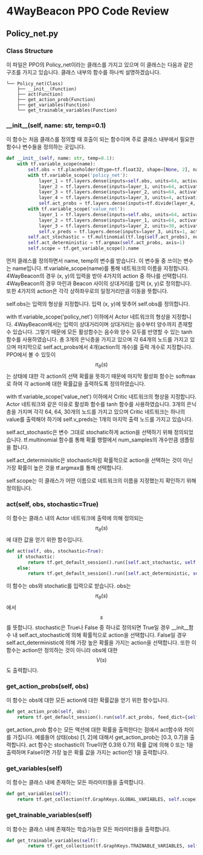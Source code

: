 # 4WayBeacon PPO Code Review

## Policy\_net.py

### Class Structure

이 파일은 PPO의 Policy\_net이라는 클래스를 가지고 있으며 이 클래스는 다음과 같은 구조를 가지고 있습니다. 클래스 내부의 함수를 하나씩 설명하겠습니다.

```text
└── Policy_net(Class)
    ├── __init__(Function)
    ├── act(Function)
    ├── get_action_prob(Function)
    ├── get_variables(Function)
    └── get_trainable_variables(Function)
```

### \_\_init\_\_\(self, name: str, temp=0.1\)

이 함수는 처음 클래스를 정의할 때 호출이 되는 함수이며 주로 클래스 내부에서 필요한 함수나 변수들을 정의하는 곳입니다.

```python
def __init__(self, name: str, temp=0.1):
    with tf.variable_scope(name):
        self.obs = tf.placeholder(dtype=tf.float32, shape=[None, 2], name='obs')
        with tf.variable_scope('policy_net'):
            layer_1 = tf.layers.dense(inputs=self.obs, units=64, activation=tf.tanh)
            layer_2 = tf.layers.dense(inputs=layer_1, units=64, activation=tf.tanh)
            layer_3 = tf.layers.dense(inputs=layer_2, units=64, activation=tf.tanh)
            layer_4 = tf.layers.dense(inputs=layer_3, units=4, activation=tf.tanh)
            self.act_probs = tf.layers.dense(inputs=tf.divide(layer_4, temp), units=4, activation=tf.nn.softmax)
        with tf.variable_scope('value_net'):
            layer_1 = tf.layers.dense(inputs=self.obs, units=64, activation=tf.tanh)
            layer_2 = tf.layers.dense(inputs=layer_1, units=64, activation=tf.tanh)
            layer_3 = tf.layers.dense(inputs=layer_2, units=30, activation=tf.tanh)
            self.v_preds = tf.layers.dense(inputs=layer_3, units=1, activation=None)
        self.act_stochastic = tf.multinomial(tf.log(self.act_probs), num_samples=1)
        self.act_deterministic = tf.argmax(self.act_probs, axis=1)
        self.scope = tf.get_variable_scope().name
```

먼저 클래스를 정의하면서 name, temp의 변수를 받습니다. 이 변수들 중 쓰이는 변수는 name입니다. tf.variable\_scope\(name\)를 통해 네트워크의 이름을 지정합니다. 4WayBeacon의 경우 \(x, y\)의 입력을 받아 4가지의 action 중 하나를 선택합니다. 4WayBeacon의 경우 마린과 Beacon 사이의 상대거리를 입력 \(x, y\)로 정의합니다. 또한 4가지의 action은 각각 상하좌우로의 일정거리만큼 이동을 뜻합니다.

self.obs는 입력의 형상을 지정합니다. 입력 \(x, y\)에 맞추어 self.obs를 정의합니다.

with tf.variable\_scope\('policy\_net'\) 이하에서 Actor 네트워크의 형상을 지정합니다. 4WayBeacon에서는 입력이 상대거리이며 상대거리는 음수부터 양수까지 존재할 수 있습니다. 그렇기 때문에 모든 활성함수는 음수와 양수 모두를 반영할 수 있는 tanh 함수를 사용하였습니다. 총 3개의 은닉층을 가지고 있으며 각 64개의 노드를 가지고 있으며 마지막으로 self.act\_probs에서 4개\(action의 개수\)를 출력 개수로 지정합니다. PPO에서 볼 수 있듯이 $$\pi_\theta(s)$$ 는 상태에 대한 각 action의 선택 확률을 뜻하기 때문에 마지막 활성화 함수는 softmax로 하여 각 action에 대한 확률값을 출력하도록 정의하였습니다.

with tf.variable\_scope\('value\_net'\) 이하에서 Critic 네트워크의 형상을 지정합니다. Actor 네트워크와 같은 이유로 활성화 함수를 tanh 함수를 사용하였습니다. 3개의 은닉층을 가지며 각각 64, 64, 30개의 노드를 가지고 있으며 Critic 네트워크는 하나의 value를 출력해야 하기에 self.v\_preds는 1개의 마지막 출력 노드를 가지고 있습니다.

self.act\_stochastic은 변수 그대로 stochatic하게 action을 선택하기 위해 정의되었습니다. tf.multinomial 함수를 통해 확률 행렬에서 num\_samples의 개수만큼 샘플링을 합니다.

self.act\_determinisitic은 stochastic처럼 확률적으로 action을 선택하는 것이 아닌 가장 확률이 높은 것을 tf.argmax를 통해 선택합니다.

self.scope는 이 클래스가 어떤 이름으로 네트워크의 이름을 지정했는지 확인하기 위해 정의됩니다.

### act\(self, obs, stochastic=True\)

이 함수는 클래스 내의 Actor 네트워크에 출력에 의해 정의되는 $$\pi_\theta(s)$$ 에 대한 값을 얻기 위한 함수입니다.

```python
def act(self, obs, stochastic=True):
    if stochastic:
        return tf.get_default_session().run([self.act_stochastic, self.v_preds], feed_dict={self.obs: obs})
    else:
        return tf.get_default_session().run([self.act_deterministic, self.v_preds], feed_dict={self.obs: obs})
```

이 함수는 obs와 stochatic를 입력으로 받습니다. obs는 $$\pi_\theta(s)$$ 에서 $$s$$ 를 뜻합니다. stochastic은 True나 False 중 하나로 정의되면 True일 경우 \_\_init\_\_함수 내 self.act\_stochastic에 의해 확률적으로 action을 선택합니다. False일 경우 self.act\_deterministic에 의해 가장 높은 확률을 가지는 action을 선택합니다. 또한 이 함수는 action만 정의하는 것이 아니라 obs에 대한 $$V(s)$$ 도 출력합니다.

### get\_action\_probs\(self, obs\)

이 함수는 obs에 대한 모든 action에 대한 확률값을 얻기 위한 함수입니다.

```python
def get_action_prob(self, obs):
    return tf.get_default_session().run(self.act_probs, feed_dict={self.obs: obs})
```

get\_action\_prob 함수는 모든 액션에 대한 확률을 출력한다는 점에서 act함수와 차이를 가집니다. 예를들어 상태\(obs\) \[1, 2\]에 대해서 get\_action\_prob는 \[0.3, 0.7\]을 출력합니다. act 함수는 stochastic이 True이면 0.3와 0.7의 확률 값에 의해 0 또는 1을 출력하며 False이면 가장 높은 확률 값을 가지는 action인 1을 출력합니다.

### get\_variables\(self\)

이 함수는 클래스 내에 존재하는 모든 파라미터들을 출력합니다.

```python
def get_variables(self):
    return tf.get_collection(tf.GraphKeys.GLOBAL_VARIABLES, self.scope)
```

### get\_trainable\_variables\(self\)

이 함수는 클래스 내에 존재하는 학습가능한 모든 파라미터들을 출력합니다.

```python
def get_trainable_variables(self):
        return tf.get_collection(tf.GraphKeys.TRAINABLE_VARIABLES, self.scope)
```

